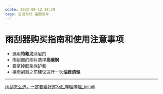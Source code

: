 ```yaml
---
cdate: 2023-08-12 18:29
tags: 生活专栏 备胎说车 
---
```


# 雨刮器购买指南和使用注意事项

- 选用**特氟龙**涂层的
- 雨刮器的刚片选择**高碳钢**
- 要拿掉胶条保护套
- 换雨刮器之前建议进行一次**油膜清理**

---

[雨刮怎么选，一定要看好这3点_哔哩哔哩_bilibili](https://www.bilibili.com/video/BV1DX4y1s7Y9/?spm_id_from=top_right_bar_window_dynamic.content.click&vd_source=028202a94fa5d8ef90ee83b8f049c8f8)